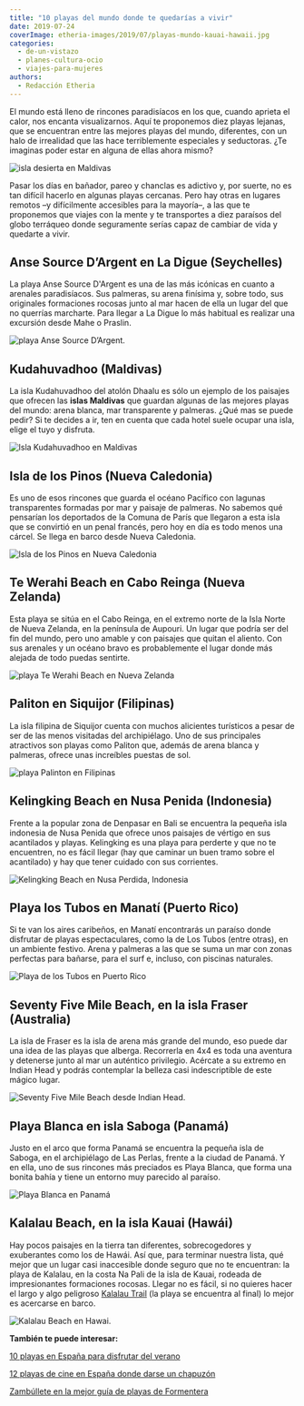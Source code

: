 ```yaml
---
title: "10 playas del mundo donde te quedarías a vivir"
date: 2019-07-24
coverImage: etheria-images/2019/07/playas-mundo-kauai-hawaii.jpg
categories: 
  - de-un-vistazo
  - planes-cultura-ocio
  - viajes-para-mujeres
authors: 
  - Redacción Etheria
---
```


El mundo está lleno de rincones paradisíacos en los que, cuando aprieta el calor, nos 
encanta visualizarnos. Aquí te proponemos diez playas lejanas, que se encuentran entre 
las mejores playas del mundo, diferentes, con un halo de irrealidad que las hace 
terriblemente especiales y seductoras. ¿Te imaginas poder estar en alguna de ellas ahora 
mismo? 

![isla desierta en Maldivas](etheria-images/2019/07/Playas-Mundo-isla-Maldivas.jpg "Isla desierta en Maldivas. © Shan Seefromthesky")

Pasar los días en bañador, pareo y chanclas es adictivo y, por suerte, no es tan difícil 
hacerlo en algunas playas cercanas. Pero hay otras en lugares remotos –y difícilmente 
accesibles para la mayoría–, a las que te proponemos que viajes con la mente y te 
transportes a diez paraísos del globo terráqueo donde seguramente serías capaz de 
cambiar de vida y quedarte a vivir. 

## Anse Source D’Argent en La Digue (Seychelles)

La playa Anse Source D'Argent es una de las más icónicas en cuanto a arenales 
paradisíacos. Sus palmeras, su arena finísima y, sobre todo, sus originales formaciones 
rocosas junto al mar hacen de ella un lugar del que no querrías marcharte. Para llegar a 
La Digue lo más habitual es realizar una excursión desde Mahe o Praslin. 

![playa Anse Source D’Argent.](etheria-images/2019/07/Playas-mundo-La-Digue-Seychelles.jpg "Anse Source D’Argent. © Sebastien")

## Kudahuvadhoo (Maldivas)

La isla Kudahuvadhoo del atolón Dhaalu es sólo un ejemplo de los paisajes que ofrecen 
las **islas Maldivas** que guardan algunas de las mejores playas del mundo: arena 
blanca, mar transparente y palmeras. ¿Qué mas se puede pedir? Si te decides a ir, ten en 
cuenta que cada hotel suele ocupar una isla, elige el tuyo y disfruta. 

![Isla Kudahuvadhoo en Maldivas](etheria-images/2019/07/Playas-mundo-Maldivas.jpg "Isla Kudahuvadhoo. © Shan Seefromthesky")

## Isla de los Pinos (Nueva Caledonia)

Es uno de esos rincones que guarda el océano Pacífico con lagunas transparentes formadas 
por mar y paisaje de palmeras. No sabemos qué pensarían los deportados de la Comuna de 
París que llegaron a esta isla que se convirtió en un penal francés, pero hoy en día es 
todo menos una cárcel. Se llega en barco desde Nueva Caledonia. 

![Isla de los Pinos en Nueva Caledonia](etheria-images/2019/07/Playas-mundo-isla-pinos.jpg "Isla de los Pinos. © Sebastien Jermer")

## Te Werahi Beach en Cabo Reinga (Nueva Zelanda)

Esta playa se sitúa en el Cabo Reinga, en el extremo norte de la Isla Norte de Nueva 
Zelanda, en la península de Aupouri. Un lugar que podría ser del fin del mundo, pero uno 
amable y con paisajes que quitan el aliento. Con sus arenales y un océano bravo es 
probablemente el lugar donde más alejada de todo puedas sentirte. 

![playa Te Werahi Beach en Nueva Zelanda](etheria-images/2019/07/Playas-mundo-Nueva-Zelanda.jpg "Te Werahi Beach. © David Maciejewski")

## Paliton en Siquijor (Filipinas)

La isla filipina de Siquijor cuenta con muchos alicientes turísticos a pesar de ser de 
las menos visitadas del archipiélago. Uno de sus principales atractivos son playas como 
Paliton que, además de arena blanca y palmeras, ofrece unas increíbles puestas de sol. 

![playa Palinton en Filipinas](etheria-images/2019/07/Playas-mundo-siquijor-Filipinas.jpg "Playa Palinton. © James Connolly")

## Kelingking Beach en Nusa Penida (Indonesia)

Frente a la popular zona de Denpasar en Bali se encuentra la pequeña isla indonesia de 
Nusa Penida que ofrece unos paisajes de vértigo en sus acantilados y playas. Kelingking 
es una playa para perderte y que no te encuentren, no es fácil llegar (hay que caminar 
un buen tramo sobre el acantilado) y hay que tener cuidado con sus corrientes. 

![Kelingking Beach en Nusa Perdida, Indonesia](etheria-images/2019/07/Playas-mundo-nusa-penida.jpg "Kelingking Beach. © Paolo Nicolello")

## Playa los Tubos en Manatí (Puerto Rico)

Si te van los aires caribeños, en Manatí encontrarás un paraíso donde disfrutar de 
playas espectaculares, como la de Los Tubos (entre otras), en un ambiente festivo. Arena 
y palmeras a las que se suma un mar con zonas perfectas para bañarse, para el surf e, 
incluso, con piscinas naturales. 

![Playa de los Tubos en Puerto Rico](etheria-images/2019/07/Playas-Mundo-Manati-Puerto-Rico.jpg "Playa de los Tubos.© Alexis Antonio")

## Seventy Five Mile Beach, en la isla Fraser (Australia)

La isla de Fraser es la isla de arena más grande del mundo, eso puede dar una idea de 
las playas que alberga. Recorrerla en 4x4 es toda una aventura y detenerse junto al mar 
un auténtico privilegio. Acércate a su extremo en Indian Head y podrás contemplar la 
belleza casi indescriptible de este mágico lugar. 

![Seventy Five Mile Beach desde Indian Head.](etheria-images/2019/07/Playas-mundo-Fraser-Australia.jpg "Seventy Five Mile Beach desde Indian Head.© Antoine Beauvillain")

## Playa Blanca en isla Saboga (Panamá)

Justo en el arco que forma Panamá se encuentra la pequeña isla de Saboga, en el 
archipiélago de Las Perlas, frente a la ciudad de Panamá. Y en ella, uno de sus rincones 
más preciados es Playa Blanca, que forma una bonita bahía y tiene un entorno muy 
parecido al paraíso. 

![Playa Blanca en Panamá](etheria-images/2019/07/Playas-Mundo-Saboga-Panama.jpg "Playa Blanca. © Rowan Heuvel")

## Kalalau Beach, en la isla Kauai (Hawái)

Hay pocos paisajes en la tierra tan diferentes, sobrecogedores y exuberantes como los de 
Hawái. Así que, para terminar nuestra lista, qué mejor que un lugar casi inaccesible 
donde seguro que no te encuentran: la playa de Kalalau, en la costa Na Pali de la isla 
de Kauai, rodeada de impresionantes formaciones rocosas. Llegar no es fácil, si no 
quieres hacer el largo y algo peligroso [Kalalau Trail](https://www.kalalautrail.com) 
(la playa se encuentra al final) lo mejor es acercarse en barco. 

![Kalalau Beach en Hawai.](etheria-images/2019/07/playas-mundo-kauai-hawaii.jpg "Playa Kalalau. © Jelle de Gier")

**También te puede interesar:** 

[10 playas en España para disfrutar del 
verano](https://etheriamagazine.com/2020/06/03/10-playas-en-espana-para-este-verano/) 

[12 playas de cine en España donde darse un 
chapuzón](https://etheriamagazine.com/2021/07/19/12-playas-espanolas-que-salen-en-peliculas/) 

[Zambúllete en la mejor guía de playas de 
Formentera](https://etheriamagazine.com/2020/04/15/viajar-con-amigas-mejores-playas-formentera/)
